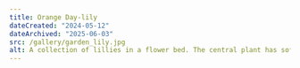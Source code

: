 ```yaml
---
title: Orange Day-lily
dateCreated: "2024-05-12"
dateArchived: "2025-06-03"
src: /gallery/garden_lily.jpg
alt: A collection of lillies in a flower bed. The central plant has soft pink petals with a yellow center framed in bright magenta.
---
```


